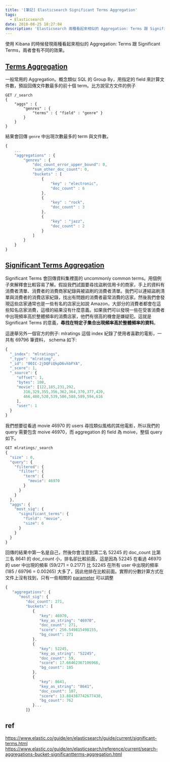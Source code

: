 ```yaml
---
title: '[筆記] Elasticsearch Significant Terms Aggregation'
tags:
  - Elasticsearch
date: 2018-08-25 18:27:04
description: 'Elasticsearch 兩種看起來相似的 Aggregation: Terms 跟 Significant Terms 的差異。'
---
```


使用 Kibana 的時候發現兩種看起來相似的 Aggregation: Terms 跟 Significant Terms，兩者會有不同的效果。

## [Terms Aggregation](https://www.elastic.co/guide/en/elasticsearch/reference/current/search-aggregations-bucket-terms-aggregation.html)
一般常用的 Aggregation。概念類似 SQL 的 Group By，用指定的 field 來計算文件數，預設回傳文件數最多的前十個 term。比方說官方文件的例子

```
GET /_search
{
    "aggs" : {
        "genres" : {
            "terms" : { "field" : "genre" }
        }
    }
}
```

結果會回傳 `genre` 中出現次數最多的 term 與文件數。

```js
{
    ...
    "aggregations" : {
        "genres" : {
            "doc_count_error_upper_bound": 0,
            "sum_other_doc_count": 0,
            "buckets" : [
                {
                    "key" : "electronic",
                    "doc_count" : 6
                },
                {
                    "key" : "rock",
                    "doc_count" : 3
                },
                {
                    "key" : "jazz",
                    "doc_count" : 2
                }
            ]
        }
    }
}
```

## [Significant Terms Aggregation](https://www.elastic.co/guide/en/elasticsearch/reference/current/search-aggregations-bucket-significantterms-aggregation.html)

Significant Terms 會回傳資料集裡面的 uncommonly common terms。用個例子來解釋會比較容易了解。假設我們試圖要尋找盜刷信用卡的商家，手上的資料有消費者清單、消費者的消費商家紀錄與被盜刷的消費者清單。我們可以連結盜刷清單與消費者的消費店家紀錄，找出有問題的消費者最常消費的店家。然後我們會發現這些店家通常也是一些有名的店家比如說 Amazon，大部分的消費者都會在這些知名店家消費，這樣的結果沒有什麼意義。如果我們可以發現一些在受害消費者中出現頻率高於整體頻率的消費店家，他們有很高的機會是嫌疑犯。這就是 Significant Terms 的意義，**尋找在特定子集合出現頻率高於整體頻率的資料**。

這邊舉另外一個官方的例子:
mlratings 這個 index 紀錄了使用者喜歡的電影，一共有 69796 筆資料， schema 如下:

```js
{
  "_index": "mlratings",
  "_type": "mlrating",
  "_id": "00IC-2jDQFiQkpD6vhbFYA",
  "_score": 1,
  "_source": {
     "offset": 1,
     "bytes": 108,
     "movie": [122,185,231,292,
        316,329,355,356,362,364,370,377,420,
        466,480,520,539,586,588,589,594,616
     ],
     "user": 1
  }
}
```

我們想要從看過 movie 46970 的 users 尋找類似風格的其他電影，所以我們的 query 需要包含 moive 46970，而 aggregation 的 field 為 moive，整個 query 如下。

```js
GET mlratings/_search
{
  "size" : 0,
  "query": {
    "filtered": {
      "filter": {
        "term": {
          "movie": 46970
        }
      }
    }
  },
  "aggs": {
    "most_sig": {
      "significant_terms": {
        "field": "movie",
        "size": 6
      }
    }
  }
}
```

回傳的結果中第一名是自己，然後你會注意到第二名 52245 的 doc_count 比第三名 8641 的 doc_count 小，排名卻比較前面，這是因為 52245 在看過 46970 的 user 中出現的頻率 (59/271 = 0.2177) 比 52245 在所有 user 中出現的頻率 (185 / 69796 = 0.00265) 大多了，因此他排在比較前面。實際的分數計算方式在文件上沒有找到，只有一些相關的 [parameter](https://www.elastic.co/guide/en/elasticsearch/reference/current/search-aggregations-bucket-significantterms-aggregation.html#_parameters_5) 可以調整
```js
{
   "aggregations": {
      "most_sig": {
         "doc_count": 271, 
         "buckets": [
            {
               "key": 46970,
               "key_as_string": "46970",
               "doc_count": 271,
               "score": 256.549815498155,
               "bg_count": 271
            },
            {
               "key": 52245, 
               "key_as_string": "52245",
               "doc_count": 59, 
               "score": 17.66462367106966,
               "bg_count": 185 
            },
            {
               "key": 8641,
               "key_as_string": "8641",
               "doc_count": 107,
               "score": 13.884387742677438,
               "bg_count": 762
            }...
         ]}
```

## ref
https://www.elastic.co/guide/en/elasticsearch/guide/current/significant-terms.html
https://www.elastic.co/guide/en/elasticsearch/reference/current/search-aggregations-bucket-significantterms-aggregation.html
